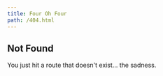 ```yaml
---
title: Four Oh Four
path: /404.html
---
```

## Not Found

You just hit a route that doesn't exist... the sadness.
